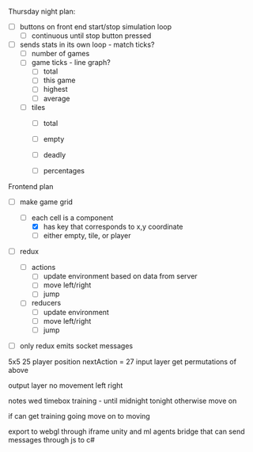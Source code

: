 Thursday night plan:
- [ ] buttons on front end start/stop simulation loop
  - [ ] continuous until stop button pressed
- [ ] sends stats in its own loop - match ticks?
  - [ ] number of games
  - [ ] game ticks - line graph?
    - [ ] total
    - [ ] this game
    - [ ] highest
    - [ ] average
  - [ ] tiles
    - [ ] total
    - [ ] empty
    - [ ] deadly
    - [ ] percentages



Frontend plan

- [ ] make game grid
  - [ ] each cell is a component
    - [X] has key that corresponds to x,y coordinate
    - [ ] either empty, tile, or player
- [ ] redux
  - [ ] actions
    - [ ] update environment based on data from server
    - [ ] move left/right
    - [ ] jump
  - [ ] reducers
    - [ ] update environment
    - [ ] move left/right
    - [ ] jump

- [ ] only redux emits socket messages







5x5
  25
  player position
  nextAction
  = 27 input layer
  get permutations of above

output layer
  no movement
  left
  right



notes wed 
 timebox training - until midnight tonight otherwise move on
 
 if can get training going
  move on to moving

export to webgl through iframe
  unity and ml agents
  bridge that can send messages through js to c#

